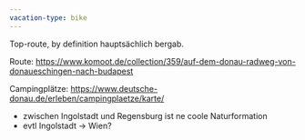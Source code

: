 ```yaml
---
vacation-type: bike
---
```


Top-route, by definition hauptsächlich bergab.

Route: https://www.komoot.de/collection/359/auf-dem-donau-radweg-von-donaueschingen-nach-budapest

Campingplätze: https://www.deutsche-donau.de/erleben/campingplaetze/karte/

- zwischen Ingolstadt und Regensburg ist ne coole Naturformation
- evtl Ingolstadt -> Wien?